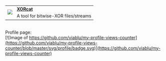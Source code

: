 <table border=0 cellpadding=4>
	<tr>
		<td rowspan=2>
			<a href=https://gitlab.com/viablu/xorcat>
				<img src=https://gitlab.com/viablu/xorcat/-/raw/master/img/XORcat.svg>
			</a>
		</td>
		<td>
			<a href=https://gitlab.com/viablu/xorcat><b>XORcat</b></a>
		</td>
	</tr>
	<tr>
		<td>
			A tool for bitwise-XOR files/streams
		</td>
	</tr>
</table>

\
Profile page:  
[![Image of https://github.com/viablu/my-profile-views-counter](https://github.com/viablu/my-profile-views-counter/blob/master/svg/profile/badge.svg)](https://github.com/viablu/my-profile-views-counter)
